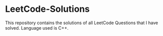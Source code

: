 # LeetCode-Solutions
This repository contains the solutions of all LeetCode Questions that I have solved. Language used is C++.
 
